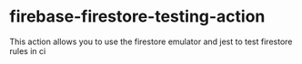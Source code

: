 # firebase-firestore-testing-action

This action allows you to use the firestore emulator and jest to test firestore rules in ci